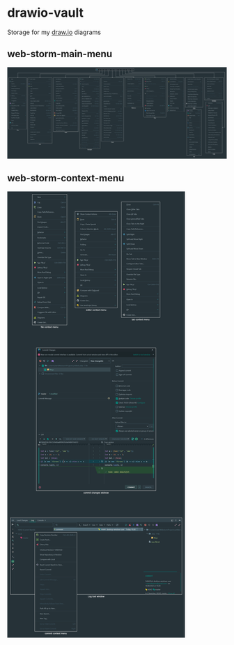 # drawio-vault
Storage for my [draw.io](https://app.diagrams.net/) diagrams

## web-storm-main-menu

![Main menu diagram](https://raw.githubusercontent.com/unennhexium/drawio-vault/master/web-storm-main-menu.png)

## web-storm-context-menu
![Context menu diagram](https://raw.githubusercontent.com/unennhexium/drawio-vault/master/web-storm-context-menu.png)
